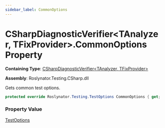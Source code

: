 ```yaml
---
sidebar_label: CommonOptions
---
```


# CSharpDiagnosticVerifier&lt;TAnalyzer, TFixProvider&gt;\.CommonOptions Property

**Containing Type**: [CSharpDiagnosticVerifier&lt;TAnalyzer, TFixProvider&gt;](../index.md)

**Assembly**: Roslynator\.Testing\.CSharp\.dll

  
Gets common test options\.

```csharp
protected override Roslynator.Testing.TestOptions CommonOptions { get; }
```

### Property Value

[TestOptions](../../../TestOptions/index.md)

